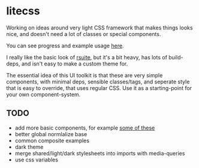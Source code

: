 # litecss

Working on ideas around very light CSS framework that makes things looks nice, and doesn't need a lot of classes or special components.

You can see progress and example usage [here](http://konsumer.js.org/litecss/).

I really like the basic look of [rsuite](https://next.rsuitejs.com/), but it's a bit heavy, has lots of build-deps, and isn't easy to make a custom theme for.

The essential idea of this UI toolkit is that these are very simple components, with minimal deps, sensible classes/tags, and seperate style that is easy to override, that uses regular CSS. Use it as a starting-point for your own component-system.

## TODO

- add more basic components, for example [some of these](https://rsuitejs.com/components)
- better global normlalize base
- common composite examples
- dark theme
- merge shared/light/dark stylesheets into imports with media-queries
- use css variables